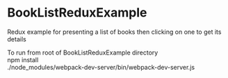 # BookListReduxExample   
Redux example for presenting a list of books then clicking on one to get its details

To run from root of BookListReduxExample directory   
npm install   
./node_modules/webpack-dev-server/bin/webpack-dev-server.js   

